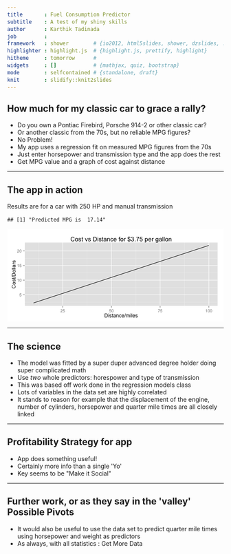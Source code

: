 ```yaml
---
title       : Fuel Consumption Predictor
subtitle    : A test of my shiny skills
author      : Karthik Tadinada
job         : 
framework   : shower        # {io2012, html5slides, shower, dzslides, ...}
highlighter : highlight.js  # {highlight.js, prettify, highlight}
hitheme     : tomorrow      # 
widgets     : []            # {mathjax, quiz, bootstrap}
mode        : selfcontained # {standalone, draft}
knit        : slidify::knit2slides
---
```



## How much for my classic car to grace a rally?

+ Do you own a Pontiac Firebird, Porsche 914-2 or other classic car?
+ Or another classic from the 70s, but no reliable MPG figures?
+ No Problem!
+ My app uses a regression fit on measured MPG figures from the 70s
+ Just enter horsepower and transmission type and the app does the rest
+ Get MPG value and a graph of cost against distance

---

## The app in action
Results are for a car with 250 HP and manual transmission

```
## [1] "Predicted MPG is  17.14"
```

<img src="figure/unnamed-chunk-1.png" title="plot of chunk unnamed-chunk-1" alt="plot of chunk unnamed-chunk-1" style="display: block; margin: auto;" />


---

## The science
+ The model was fitted by a super duper advanced degree holder doing super complicated math
+ Use _two_ whole predictors: horespower and type of transmission
+ This was based off work done in the regression models class
+ Lots of variables in the data set are highly correlated
+ It stands to reason for example that the displacement of the engine, number of cylinders, horsepower and quarter mile times are all closely linked

---

## Profitability Strategy for app
+ App does something useful!
+ Certainly more info than a single 'Yo'
+ Key seems to be "Make it Social"

---
## Further work, or as they say in the 'valley' Possible Pivots
+ It would also be useful to use the data set to predict quarter mile times using horsepower and weight as predictors
+ As always, with all statistics : Get More Data


